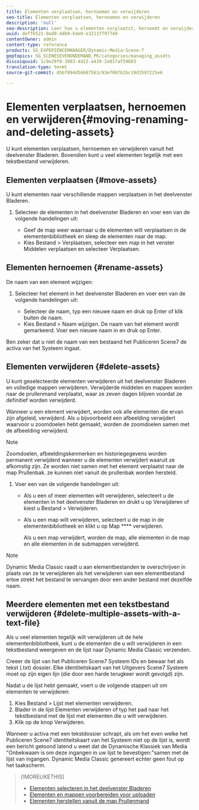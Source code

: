 ```yaml
---
title: Elementen verplaatsen, hernoemen en verwijderen
seo-title: Elementen verplaatsen, hernoemen en verwijderen
description: 'null'
seo-description: Leer hoe u elementen verplaatst, hernoemt en verwijdert.
uuid: deff6521-0ad0-4db9-b4e0-e3211ff97740
contentOwner: admin
content-type: reference
products: SG_EXPERIENCEMANAGER/Dynamic-Media-Scene-7
geptopics: SG_SCENESEVENONDEMAND_PK/categories/managing_assets
discoiquuid: 1c9e29f0-3083-4d22-a439-2a01faf59683
translation-type: tm+mt
source-git-commit: d5bf894d56687561c93ef08762bc19d3597225e6

---
```



# Elementen verplaatsen, hernoemen en verwijderen{#moving-renaming-and-deleting-assets}

U kunt elementen verplaatsen, hernoemen en verwijderen vanuit het deelvenster Bladeren. Bovendien kunt u veel elementen tegelijk met een tekstbestand verwijderen.

## Elementen verplaatsen {#move-assets}

U kunt elementen naar verschillende mappen verplaatsen in het deelvenster Bladeren.

1. Selecteer de elementen in het deelvenster Bladeren en voer een van de volgende handelingen uit:

   * Geef de map weer waarnaar u de elementen wilt verplaatsen in de elementenbibliotheek en sleep de elementen naar de map.
   * Kies Bestand > Verplaatsen, selecteer een map in het venster Middelen verplaatsen en selecteer Verplaatsen.

## Elementen hernoemen {#rename-assets}

De naam van een element wijzigen:

1. Selecteer het element in het deelvenster Bladeren en voer een van de volgende handelingen uit:

   * Selecteer de naam, typ een nieuwe naam en druk op Enter of klik buiten de naam.
   * Kies Bestand > Naam wijzigen. De naam van het element wordt gemarkeerd. Voer een nieuwe naam in en druk op Enter.

Ben zeker dat u niet de naam van een bestaand het Publiceren Scene7 de activa van het Systeem ingaat.

## Elementen verwijderen {#delete-assets}

U kunt geselecteerde elementen verwijderen uit het deelvenster Bladeren en volledige mappen verwijderen. Verwijderde middelen en mappen worden naar de prullenmand verplaatst, waar ze zeven dagen blijven voordat ze definitief worden verwijderd.

Wanneer u een element verwijdert, worden ook alle elementen die ervan zijn afgeleid, verwijderd. Als u bijvoorbeeld een afbeelding verwijdert waarvoor u zoomdoelen hebt gemaakt, worden de zoomdoelen samen met de afbeelding verwijderd.

>[!NOTE]
>
>Zoomdoelen, afbeeldingskenmerken en historiegegevens worden permanent verwijderd wanneer u de elementen verwijdert waaruit ze afkomstig zijn. Ze worden niet samen met het element verplaatst naar de map Prullenbak. ze kunnen niet vanuit de prullenbak worden hersteld.

1. Voer een van de volgende handelingen uit:

   * Als u een of meer elementen wilt verwijderen, selecteert u de elementen in het deelvenster Bladeren en drukt u op Verwijderen of kiest u Bestand > Verwijderen.
   * Als u een map wilt verwijderen, selecteert u de map in de elementenbibliotheek en klikt u op Map **** verwijderen.

      Als u een map verwijdert, worden de map, alle elementen in de map en alle elementen in de submappen verwijderd.

>[!NOTE]
>
>Dynamic Media Classic raadt u aan elementbestanden te overschrijven in plaats van ze te verwijderen als het verwijderen van een elementbestand ertoe strekt het bestand te vervangen door een ander bestand met dezelfde naam.

## Meerdere elementen met een tekstbestand verwijderen {#delete-multiple-assets-with-a-text-file}

Als u veel elementen tegelijk wilt verwijderen uit de hele elementenbibliotheek, kunt u de elementen die u wilt verwijderen in een tekstbestand weergeven en de lijst naar Dynamic Media Classic verzenden.

Creeer de lijst van het Publiceren Scene7 Systeem IDs en bewaar het als tekst (.txt) dossier. Elke identiteitskaart van het Uitgevers Scene7 Systeem moet op zijn eigen lijn (die door een harde terugkeer wordt gevolgd) zijn.

Nadat u de lijst hebt gemaakt, voert u de volgende stappen uit om elementen te verwijderen:

1. Kies Bestand > Lijst met elementen verwijderen.
1. Blader in de lijst Elementen verwijderen of typ het pad naar het tekstbestand met de lijst met elementen die u wilt verwijderen.
1. Klik op de knop Verwijderen.

Wanneer u activa met een tekstdossier schrapt, als om het even welke het Publiceren Scene7 identiteitskaart van het Systeem niet op de lijst is, wordt een bericht getoond latend u weet dat de Dynamische Klassiek van Media &quot;Onbekwaam is om deze ingangen in uw lijst te bevestigen:&quot;samen met de lijst van ingangen. Dynamic Media Classic genereert echter geen fout op het taakscherm.

>[!MORELIKETHIS]
>
>* [Elementen selecteren in het deelvenster Bladeren](selecting-assets-browse-panel.md#selecting_assets_in_the_browse_panel)
>* [Elementen en mappen voorbereiden voor uploaden](uploading-files.md#preparing_your_assets_and_folders_for_uploading)
>* [Elementen herstellen vanuit de map Prullenmand](trash-folder.md#restoring_assets_from_the_trash_folder)

